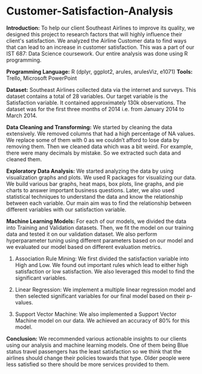 # Customer-Satisfaction-Analysis

**Introduction:** To help our client Southeast Airlines to improve its quality, we designed this project to research factors that will highly influence their client's satisfaction. We analyzed the Airline Customer data to find ways that can lead to an increase in customer satisfaction. This was a part of our IST 687: Data Science coursework. Our entire analysis was done using R programming.

**Programming Language:** R (dplyr, ggplot2, arules, arulesViz, e1071)
**Tools:** Trello, Microsoft PowerPoint  

**Dataset:** Southeast Airlines collected data via the internet and surveys. This dataset contains a total of 28 variables. Our target variable is the Satisfaction variable. It contained approximately 130k observations. The dataset was for the first three months of 2014 i.e. from January 2014 to March 2014. 

**Data Cleaning and Transforming:** We started by cleaning the data extensively. We removed columns that had a high percentage of NA values. We replace some of them with 0 as we couldn’t afford to lose data by removing them. Then we cleaned data which was a bit weird. For example, there were many decimals by mistake. So we extracted such data and cleaned them. 

**Exploratory Data Analysis:** We started analyzing the data by using visualization graphs and plots. We used R packages for visualizing our data. We build various bar graphs, heat maps, box plots, line graphs, and pie charts to answer important business questions. Later, we also used statistical techniques to understand the data and know the relationship between each variable. Our main aim was to find the relationship between different variables with our satisfaction variable. 

**Machine Learning Models:** For each of our models, we divided the data into Training and Validation datasets. Then, we fit the model on our training data and tested it on our validation dataset. We also perform hyperparameter tuning using different parameters based on our model and we evaluated our model based on different evaluation metrics.

1. Association Rule Mining: We first divided the satisfaction variable into High and Low. We found out important rules which lead to either high satisfaction or low satisfaction. We also leveraged this model to find the significant variables. 

2. Linear Regression: We implement a multiple linear regression model and then selected significant variables for our final model based on their p-values.

3. Support Vector Machine: We also implemented a Support Vector Machine model on our data. We achieved an accuracy of 80% for this model. 

**Conclusion:** We recommended various actionable insights to our clients using our analysis and machine learning models. One of them being Blue status travel passengers has the least satisfaction so we think that the airlines should change their policies towards that type. Older people were less satisfied so there should be more services provided to them.
